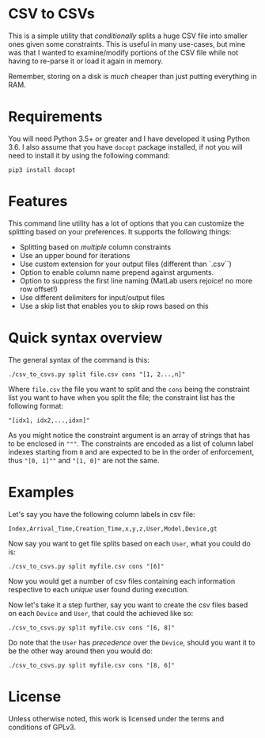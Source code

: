 # CSV to CSVs

This is a simple utility that *conditionally* splits a huge CSV 
file into smaller ones given some constraints. This is useful 
in many use-cases, but mine was that I wanted to examine/modify 
portions of the CSV file while not having to re-parse it or 
load it again in memory.
 
Remember, storing on a disk is *much* cheaper than just 
putting everything in RAM.

# Requirements

You will need Python 3.5+ or greater and I have developed it using Python 3.6. I also 
assume that you have `docopt` package installed, if not you will need to install it
by using the following command:

```
pip3 install docopt
```
  
# Features
  
This command line utility has a lot of options that you can customize the splitting
based on your preferences. It supports the following things:

 * Splitting based on *multiple* column constraints
 * Use an upper bound for iterations
 * Use custom extension for your output files (different than `.csv``)
 * Option to enable column name prepend against arguments.
 * Option to suppress the first line naming (MatLab users rejoice! no more row offset!)
 * Use different delimiters for input/output files
 * Use a skip list that enables you to skip rows based on this
  
# Quick syntax overview

The general syntax of the command is this:

```
./csv_to_csvs.py split file.csv cons "[1, 2...,n]"
```

Where `file.csv` the file you want to split and the `cons` being the constraint list you
want to have when you split the file; the constraint list has the following format:

```
"[idx1, idx2,...,idxn]"
```

As you might notice the constraint argument is an array of strings that has to be 
enclosed in `"""`. The constraints are encoded as a list of column label indexes starting
from `0` and are expected to be in the order of enforcement, thus `"[0, 1]""` and 
`"[1, 0]"` are not the same.

# Examples

Let's say you have the following column labels in csv file:

```
Index,Arrival_Time,Creation_Time,x,y,z,User,Model,Device,gt
```

Now say you want to get file splits based on each `User`, what you could do is:

```
./csv_to_csvs.py split myfile.csv cons "[6]"
```

Now you would get a number of csv files containing each information respective to each
*unique* user found during execution.

Now let's take it a step further, say you want to create the csv files based on each
`Device` and `User`, that could the achieved like so:

```
./csv_to_csvs.py split myfile.csv cons "[6, 8]"
```

Do note that the `User` has *precedence* over the `Device`, should you want it to be
the other way around then you would do:

```
./csv_to_csvs.py split myfile.csv cons "[8, 6]"
```

# License
 
Unless otherwise noted, this work is licensed under the terms 
and conditions of GPLv3.